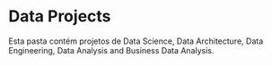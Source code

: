# Data Projects
Esta pasta contém projetos de Data Science, Data Architecture, Data Engineering, Data Analysis and Business Data Analysis.
